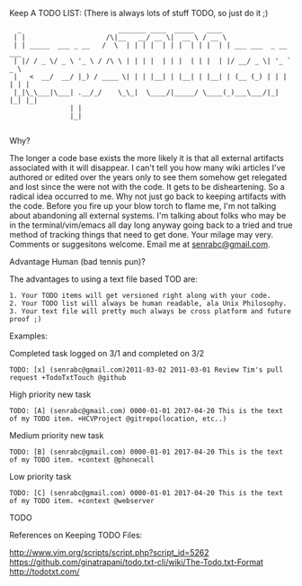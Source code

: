 Keep A TODO LIST: (There is always lots of stuff TODO, so just do it ;)
```
  _                        _______ ____  _____   ____                      
 | |                    /\|__   __/ __ \|  __ \ / __ \                     
 | | _____  ___ _ __   /  \  | | | |  | | |  | | |  | | ___ ___  _ __ ___  
 | |/ / _ \/ _ \ '_ \ / /\ \ | | | |  | | |  | | |  | |/ __/ _ \| '_ ` _ \ 
 |   <  __/  __/ |_) / ____ \| | | |__| | |__| | |__| | (__ (_) | | | | | |
 |_|\_\___|\___| .__/_/    \_\_|  \____/|_____/ \____(_)___\___/|_| |_| |_|
               | |                                                         
               |_|                                                         


```




Why?

The longer a code base exists the more likely it is that all external artifacts associated with it will disappear. I can't tell you how many wiki articles I've authored or edited over the years only to see them somehow get relegated and lost since the were not with the code. It gets to be disheartening. So a radical idea occurred to me. Why not just go back to keeping artifacts with the code.  Before you fire up your blow torch to flame me, I'm not talking about abandoning all external systems. I'm talking about folks who may be in the terminal/vim/emacs all day long anyway going back to a tried and true method of tracking things that need to get done. Your milage may very. Comments or suggesitons welcome. Email me at senrabc@gmail.com.

Advantage Human (bad tennis pun)?

The advantages to using a text file based TOD are:

    1. Your TODO items will get versioned right along with your code.
    2. Your TODO list will always be human readable, ala Unix Philosophy.
    3. Your text file will pretty much always be cross platform and future proof ;)
 
 

Examples:

Completed task logged on 3/1 and completed on 3/2

    TODO: [x] (senrabc@gmail.com)2011-03-02 2011-03-01 Review Tim's pull request +TodoTxtTouch @github

High priority new task

    TODO: [A] (senrabc@gmail.com) 0000-01-01 2017-04-20 This is the text of my TODO item. +HCVProject @gitrepo(location, etc..)

Medium priority new task

    TODO: [B] (senrabc@gmail.com) 0000-01-01 2017-04-20 This is the text of my TODO item. +context @phonecall

Low priority task

    TODO: [C] (senrabc@gmail.com) 0000-01-01 2017-04-20 This is the text of my TODO item. +context @webserver

TODO

References on Keeping TODO Files:

http://www.vim.org/scripts/script.php?script_id=5262
https://github.com/ginatrapani/todo.txt-cli/wiki/The-Todo.txt-Format
http://todotxt.com/
